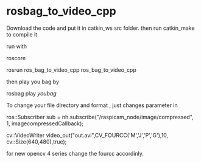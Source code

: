 # rosbag_to_video_cpp

Download the code and put it in catkin_ws src folder. then run catkin_make to compile it

run with 

  roscore

  rosrun ros_bag_to_video_cpp ros_bag_to_video_cpp

then play you bag by

  rosbag play $youbag$


To change your file directory and format , just changes parameter in 


ros::Subscriber sub = nh.subscribe("/raspicam_node/image/compressed", 1, imagecompressedCallback);
 
cv::VideoWriter video_out("out.avi",CV_FOURCC('M','J','P','G'),10, cv::Size(640,480),true);

for new opencv 4 series change the fourcc accordinly.
